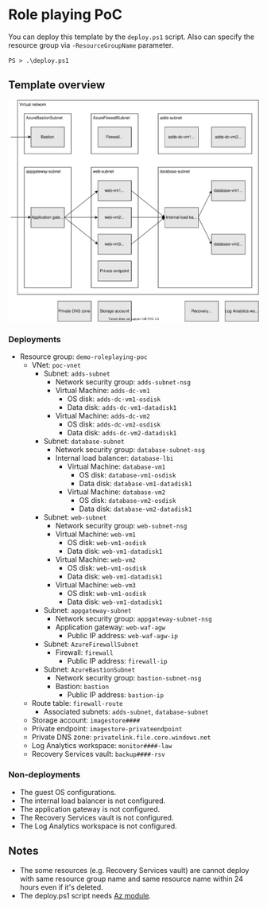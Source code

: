 # Role playing PoC

You can deploy this template by the `deploy.ps1` script. Also can specify the resource group via `-ResourceGroupName` parameter.

```
PS > .\deploy.ps1
```

## Template overview

![Architecture](./architecture.drawio.svg)

### Deployments

- Resource group: `demo-roleplaying-poc`
    - VNet: `poc-vnet`
        - Subnet: `adds-subnet`
            - Network security group: `adds-subnet-nsg`
            - Virtual Machine: `adds-dc-vm1`
                - OS disk: `adds-dc-vm1-osdisk`
                - Data disk: `adds-dc-vm1-datadisk1`
            - Virtual Machine: `adds-dc-vm2`
                - OS disk: `adds-dc-vm2-osdisk`
                - Data disk: `adds-dc-vm2-datadisk1`
        - Subnet: `database-subnet`
            - Network security group: `database-subnet-nsg`
            - Internal load balancer: `database-lbi`
                - Virtual Machine: `database-vm1`
                    - OS disk: `database-vm1-osdisk`
                    - Data disk: `database-vm1-datadisk1`
                - Virtual Machine: `database-vm2`
                    - OS disk: `database-vm2-osdisk`
                    - Data disk: `database-vm2-datadisk1`
        - Subnet: `web-subnet`
            - Network security group: `web-subnet-nsg`
            - Virtual Machine: `web-vm1`
                - OS disk: `web-vm1-osdisk`
                - Data disk: `web-vm1-datadisk1`
            - Virtual Machine: `web-vm2`
                - OS disk: `web-vm1-osdisk`
                - Data disk: `web-vm1-datadisk1`
            - Virtual Machine: `web-vm3`
                - OS disk: `web-vm1-osdisk`
                - Data disk: `web-vm1-datadisk1`
        - Subnet: `appgateway-subnet`
            - Network security group: `appgateway-subnet-nsg`
            - Application gateway: `web-waf-agw`
                - Public IP address: `web-waf-agw-ip`
        - Subnet: `AzureFirewallSubnet`
            - Firewall: `firewall`
                - Public IP address: `firewall-ip`
        - Subnet: `AzureBastionSubnet`
            - Network security group: `bastion-subnet-nsg`
            - Bastion: `bastion`
                - Public IP address: `bastion-ip`
    - Route table: `firewall-route`
        - Associated subnets: `adds-subnet`, `database-subnet`
    - Storage account: `imagestore####`
    - Private endpoint: `imagestore-privateendpoint`
    - Private DNS zone: `privatelink.file.core.windows.net`
    - Log Analytics workspace: `monitor####-law`
    - Recovery Services vault: `backup####-rsv`


### Non-deployments

- The guest OS configurations.
- The internal load balancer is not configured.
- The application gateway is not configured.
- The Recovery Services vault is not configured.
- The Log Analytics workspace is not configured.

## Notes

- The some resources (e.g. Recovery Services vault) are cannot deploy with same resource group name and same resource name within 24 hours even if it's deleted.
- The deploy.ps1 script needs [Az module](https://www.powershellgallery.com/packages/Az/).
